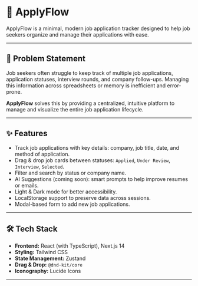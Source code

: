 # 🚀 ApplyFlow

ApplyFlow is a minimal, modern job application tracker designed to help job seekers organize and manage their applications with ease.

---

## 📌 Problem Statement

Job seekers often struggle to keep track of multiple job applications, application statuses, interview rounds, and company follow-ups. Managing this information across spreadsheets or memory is inefficient and error-prone.

**ApplyFlow** solves this by providing a centralized, intuitive platform to manage and visualize the entire job application lifecycle.

---

## ✨ Features

- Track job applications with key details: company, job title, date, and method of application.
- Drag & drop job cards between statuses: `Applied`, `Under Review`, `Interview`, `Selected`.
- Filter and search by status or company name.
- AI Suggestions (coming soon): smart prompts to help improve resumes or emails.
- Light & Dark mode for better accessibility.
- LocalStorage support to preserve data across sessions.
- Modal-based form to add new job applications.

---

## 🛠️ Tech Stack

- **Frontend:** React (with TypeScript), Next.js 14
- **Styling:** Tailwind CSS
- **State Management:** Zustand
- **Drag & Drop:** `@dnd-kit/core`
- **Iconography:** Lucide Icons

---


